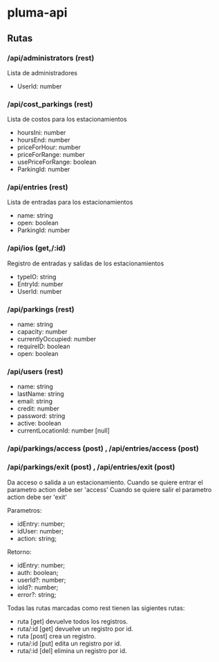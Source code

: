 # pluma-api

## Rutas

### /api/administrators (rest)
Lista de administradores
- UserId: number

### /api/cost_parkings (rest)
Lista de costos para los estacionamientos
- hoursIni: number
- hoursEnd: number
- priceForHour: number
- priceForRange: number
- usePriceForRange: boolean
- ParkingId: number
### /api/entries (rest)
Lista de entradas para los estacionamientos
- name: string 
- open: boolean
- ParkingId: number

### /api/ios (get,/:id)
Registro de entradas y salidas de los estacionamientos
- typeIO: string
- EntryId: number
- UserId: number

### /api/parkings (rest)
- name: string
- capacity: number
- currentlyOccupied: number
- requireID: boolean
- open: boolean

### /api/users (rest)
- name: string
- lastName: string
- email: string
- credit: number
- password: string
- active: boolean
- currentLocationId: number [null]

### /api/parkings/access (post)  , /api/entries/access (post) 
### /api/parkings/exit (post)  , /api/entries/exit (post) 
Da acceso o salida  a un estacionamiento.
Cuando se quiere entrar el parametro action debe ser 'access'
Cuando se quiere salir el parametro action debe ser 'exit'

Parametros:
- idEntry: number;
- idUser: number;
- action: string;

Retorno:
- idEntry: number;
- auth: boolean;
- userId?: number;
- ioId?: number;
- error?: string;



Todas las rutas marcadas como rest tienen las sigientes rutas:
- ruta    [get] devuelve todos los registros.
- ruta/:id     [get] devuelve un registro por id.
- ruta    [post] crea un registro.
- ruta/:id    [put] edita un registro por id.
- ruta/:id    [del] elimina un registro por id.


